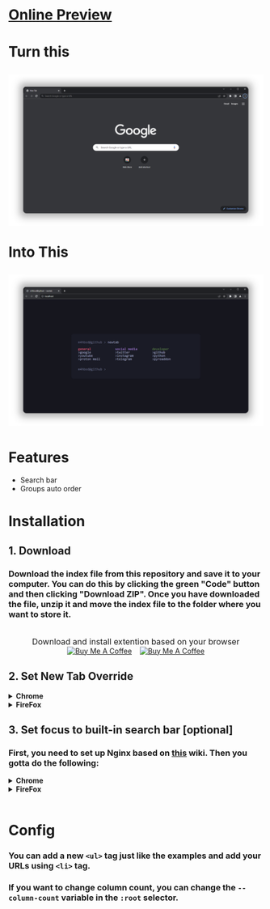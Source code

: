 # [Online Preview](https://m4hbod.me/Better-New-Tab/)
<h1>Turn this
<p align="center">
    <img src="./documentation_images/new-tab.png">
</p>

Into This
<p>
    <img src="./documentation_images/better-new-tab.png">
</p></h1>

# Features
- Search bar
- Groups auto order

# Installation
## 1. Download
### Download the index file from this repository and save it to your computer. You can do this by clicking the green "Code" button and then clicking "Download ZIP". Once you have downloaded the file, unzip it and move the index file to the folder where you want to store it.

<p align="center">
    <br>
    <text style="font-size: 16px;">Download and install extention based on your browser</text>
    <br>
    <a href="https://addons.mozilla.org/en-US/firefox/addon/new-tab-override/" target="Firefox"><img src="https://user-images.githubusercontent.com/74229780/211720609-6ed494f5-cabe-412a-9a8a-c1be9be58c5c.png" alt="Buy Me A Coffee" width="28px"></a>&nbsp;&nbsp;&nbsp;
    <a href="https://chrome.google.com/webstore/detail/new-tab-redirect/icpgjfneehieebagbmdbhnlpiopdcmna" target="Google Chrome"><img src="https://user-images.githubusercontent.com/74229780/211722577-be8f1689-1883-4ab2-be85-7d938f34997f.png" alt="Buy Me A Coffee" width="28px"></a>

</p>

## 2. Set New Tab Override
<details>
<summary><b>Chrome</b></summary><br>

1. Open the extensions by typing "chrome://extensions/" in the address bar.
2. Find the "New Tab Redirect" extension and click the "Details" button.
3. Click the "Extension Options" button.
4. Go to the "URL" tab.
5. Paste the path to the index file you unzipped earlier into the "Redirect URL" field.
6. Then click the "Save" button.
</details>

<details>
  <summary><b>FireFox</b></summary>
<br>

1. Open the extensions by typing "about:addons" in the address bar.
2. Go to the "Extensions" tab.
3. Find the "New Tab Override" extension, click the three-dot button, and select options.
4. Set "Option" to "local file".
5. Click "Browse" and select the index file you unzipped earlier.
</details>

## 3. Set focus to built-in search bar [optional]
### First, you need to set up Nginx based on [this](https://github.com/jimschubert/NewTab-Redirect/wiki#page-focus-on-file-redirects) wiki. Then you gotta do the following:
<details>
<summary><b>Chrome</b></summary><br>

1. Go to the "Extension Options" page as you did before.
2. Go to the "URL" tab.
3. Paste "http://localhost" into the "Redirect URL" field.
4. Click the "Save" button.
</details>

<details>
  <summary><b>FireFox</b></summary>
<br>

1. Go to the "New Tab Override" settings as you did before.
2. Set "Option" to "custom URL".
3. Paste "http://localhost" into the "URL" field.
4. Check the "Set focus to the web page instead of the address bar" checkbox. 
</details><br>

# Config
### You can add a new ```<ul>``` tag just like the examples and add your URLs using ```<li>``` tag.
### If you want to change column count, you can change the ```--column-count``` variable in the ```:root``` selector.
